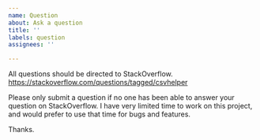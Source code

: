 ```yaml
---
name: Question
about: Ask a question
title: ''
labels: question
assignees: ''

---
```


All questions should be directed to StackOverflow. https://stackoverflow.com/questions/tagged/csvhelper

Please only submit a question if no one has been able to answer your question on StackOverflow. I have very limited time to work on this project, and would prefer to use that time for bugs and features.

Thanks.
